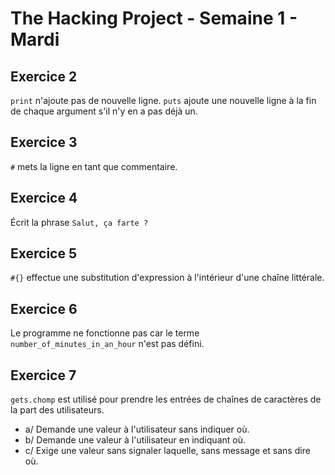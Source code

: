 # The Hacking Project - Semaine 1 - Mardi

## Exercice 2

```print``` n'ajoute pas de nouvelle ligne.
```puts``` ajoute une nouvelle ligne à la fin de chaque argument s'il n'y en a pas déjà un.

## Exercice 3

```#``` mets la ligne en tant que commentaire.

## Exercice 4

Écrit la phrase ```Salut, ça farte ?```

## Exercice 5

```#{}``` effectue une substitution d'expression à l'intérieur d'une chaîne littérale.

## Exercice 6

Le programme ne fonctionne pas car le terme ```number_of_minutes_in_an_hour``` n'est pas défini. 

## Exercice 7

```gets.chomp``` est utilisé pour prendre les entrées de chaînes de caractères de la part des utilisateurs.

<ul>
<li>a/ Demande une valeur à l'utilisateur sans indiquer où.</li>
<li>b/ Demande une valeur à l'utilisateur en indiquant où.</li>
<li>c/ Exige une valeur sans signaler laquelle, sans message et sans dire où.</li>
</ul>
